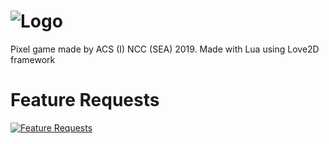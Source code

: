 # ![Logo](https://cdn.discordapp.com/attachments/604688105601106000/641267207933919232/NRGithubLogo.png)
Pixel game made by ACS (I) NCC (SEA) 2019. Made with Lua using Love2D framework

# Feature Requests
[![Feature Requests](https://feathub.com/ZacBytes/NavalRequiem?format=svg)](https://feathub.com/ZacBytes/NavalRequiem)
